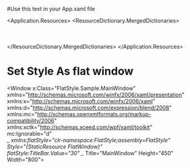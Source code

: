 #Use this text in your App.xaml file

 <Application.Resources>
        <ResourceDictionary>
            <ResourceDictionary.MergedDictionaries>
                <!-- Order is important -->				
                <ResourceDictionary Source="pack://application:,,,/FlatStyle;component/Style/Colors.xaml" />
                <ResourceDictionary Source="pack://application:,,,/FlatStyle;component/Style/Fonts.xaml" />
                <ResourceDictionary Source="pack://application:,,,/FlatStyle;component/Style/BaseStyle.xaml" />
                <ResourceDictionary Source="pack://application:,,,/FlatStyle;component/Style/Icons.xaml" />                
                <ResourceDictionary Source="pack://application:,,,/FlatStyle;component/Style/IconsSolid.xaml" />
                <ResourceDictionary Source="pack://application:,,,/FlatStyle;component/Style/Button.xaml" />
                <ResourceDictionary Source="pack://application:,,,/FlatStyle;component/Style/ButtonIconBased.xaml" />
                <ResourceDictionary Source="pack://application:,,,/FlatStyle;component/Style/Text.xaml" />
                <ResourceDictionary Source="pack://application:,,,/FlatStyle;component/Style/Scroll.xaml" />
                <ResourceDictionary Source="pack://application:,,,/FlatStyle;component/Style/Datagrid.xaml" />
                <ResourceDictionary Source="pack://application:,,,/FlatStyle;component/Style/ComboBox.xaml" />
                <ResourceDictionary Source="pack://application:,,,/FlatStyle;component/Style/CheckBox.xaml" />                
                <ResourceDictionary Source="pack://application:,,,/FlatStyle;component/Style/ProgressBar.xaml" />                       
                <ResourceDictionary Source="pack://application:,,,/FlatStyle;component/Style/TabControl.xaml" />
                <ResourceDictionary Source="pack://application:,,,/FlatStyle;component/Style/WindowStyle.xaml" />
            </ResourceDictionary.MergedDictionaries>
        </ResourceDictionary>
  </Application.Resources>


 # Set Style As flat window
   <Window x:Class="FlatStyle.Sample.MainWindow"   
        xmlns="http://schemas.microsoft.com/winfx/2006/xaml/presentation"        
        xmlns:x="http://schemas.microsoft.com/winfx/2006/xaml"        
        xmlns:d="http://schemas.microsoft.com/expression/blend/2008"        
        xmlns:mc="http://schemas.openxmlformats.org/markup-compatibility/2006"        
        xmlns:xctk="http://schemas.xceed.com/wpf/xaml/toolkit"        
        mc:Ignorable="d"   
        *_
        xmlns:flatStyle="clr-namespace:FlatStyle;assembly=FlatStyle"        
        Style="{StaticResource FlatWindow}"        
        flatStyle:TitleBar.Value="30"
        _*
        Title="MainWindow" Height="450" Width="800">

